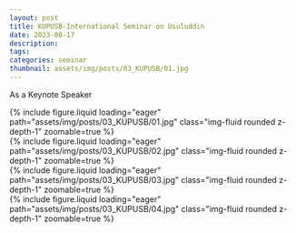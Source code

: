 ```yaml
---
layout: post
title: KUPUSB-International Seminar on Usuluddin
date: 2023-08-17
description:
tags:
categories: seminar
thumbnail: assets/img/posts/03_KUPUSB/01.jpg
---
```


As a Keynote Speaker

<div class="row mt-3">
    <div class="col-sm mt-3 mt-md-0">
        {% include figure.liquid loading="eager" path="assets/img/posts/03_KUPUSB/01.jpg" class="img-fluid rounded z-depth-1" zoomable=true %}
    </div>
    <div class="col-sm mt-3 mt-md-0">
        {% include figure.liquid loading="eager" path="assets/img/posts/03_KUPUSB/02.jpg" class="img-fluid rounded z-depth-1" zoomable=true %}
    </div>
    <div class="col-sm mt-3 mt-md-0">
        {% include figure.liquid loading="eager" path="assets/img/posts/03_KUPUSB/03.jpg" class="img-fluid rounded z-depth-1" zoomable=true %}
    </div>
    <div class="col-sm mt-3 mt-md-0">
        {% include figure.liquid loading="eager" path="assets/img/posts/03_KUPUSB/04.jpg" class="img-fluid rounded z-depth-1" zoomable=true %}
    </div>
</div>
